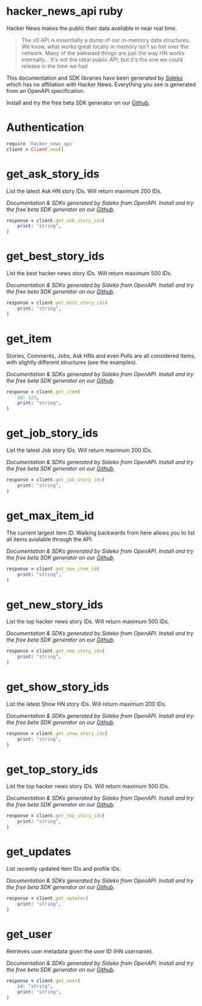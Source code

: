 # hacker_news_api ruby 

 Hacker News makes the public their data available in near real time.
> The v0 API is essentially a dump of our in-memory data structures. We know, what works great locally in memory isn't so hot over the network. Many of the awkward things are just the way HN works internally... It's not the ideal public API, but it's the one we could release in the time we had

This documentation and SDK libraries have been generated by [Sideko](https://sideko.dev) which has no affiliation with Hacker News. Everything you see is generated from an OpenAPI specification.

Install and try the free beta SDK generator on our [Github](https://github.com/Sideko-Inc/sideko).
 

 # Authentication 
  
 ```ruby
require 'hacker_news_api'
client = Client.new()
```

# get_ask_story_ids
List the latest Ask HN story IDs. Will return maximum 200 IDs.

*Documentation & SDKs generated by Sideko from OpenAPI. Install and try the free beta SDK generator on our [Github](https://github.com/Sideko-Inc/sideko).*

```ruby
response = client.get_ask_story_ids(
    print: "string",
)
```
# get_best_story_ids
List the best hacker news story IDs. Will return maximum 500 IDs.

*Documentation & SDKs generated by Sideko from OpenAPI. Install and try the free beta SDK generator on our [Github](https://github.com/Sideko-Inc/sideko).*

```ruby
response = client.get_best_story_ids(
    print: "string",
)
```
# get_item
Stories, Comments, Jobs, Ask HNs and even Polls are all considered items, with slightly different structures (see the examples).

*Documentation & SDKs generated by Sideko from OpenAPI. Install and try the free beta SDK generator on our [Github](https://github.com/Sideko-Inc/sideko).*

```ruby
response = client.get_item(
    id: 123,
    print: "string",
)
```
# get_job_story_ids
List the latest Job story IDs. Will return maximum 200 IDs.

*Documentation & SDKs generated by Sideko from OpenAPI. Install and try the free beta SDK generator on our [Github](https://github.com/Sideko-Inc/sideko).*

```ruby
response = client.get_job_story_ids(
    print: "string",
)
```
# get_max_item_id
The current largest item ID. Walking backwards from here allows you to list all items avialable through the API.

*Documentation & SDKs generated by Sideko from OpenAPI. Install and try the free beta SDK generator on our [Github](https://github.com/Sideko-Inc/sideko).*

```ruby
response = client.get_max_item_id(
    print: "string",
)
```
# get_new_story_ids
List the top hacker news story IDs. Will return maximum 500 IDs.

*Documentation & SDKs generated by Sideko from OpenAPI. Install and try the free beta SDK generator on our [Github](https://github.com/Sideko-Inc/sideko).*

```ruby
response = client.get_new_story_ids(
    print: "string",
)
```
# get_show_story_ids
List the latest Show HN story IDs. Will return maximum 200 IDs.

*Documentation & SDKs generated by Sideko from OpenAPI. Install and try the free beta SDK generator on our [Github](https://github.com/Sideko-Inc/sideko).*

```ruby
response = client.get_show_story_ids(
    print: "string",
)
```
# get_top_story_ids
List the top hacker news story IDs. Will return maximum 500 IDs.

*Documentation & SDKs generated by Sideko from OpenAPI. Install and try the free beta SDK generator on our [Github](https://github.com/Sideko-Inc/sideko).*

```ruby
response = client.get_top_story_ids(
    print: "string",
)
```
# get_updates
List recently updated item IDs and profile IDs.

*Documentation & SDKs generated by Sideko from OpenAPI. Install and try the free beta SDK generator on our [Github](https://github.com/Sideko-Inc/sideko).*

```ruby
response = client.get_updates(
    print: "string",
)
```
# get_user
Retrieves user metadata given the user ID (HN username).

*Documentation & SDKs generated by Sideko from OpenAPI. Install and try the free beta SDK generator on our [Github](https://github.com/Sideko-Inc/sideko).*

```ruby
response = client.get_user(
    id: "string",
    print: "string",
)
```
